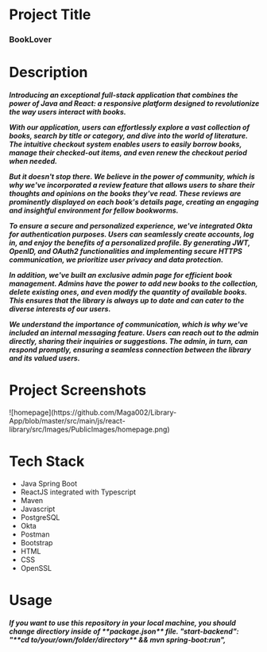 <h1>Project Title</h1>
<h3>BookLover</h3>

<h1>Description</h1>
<h5>
Introducing an exceptional full-stack application that combines the power of Java and React: a responsive platform designed to revolutionize the way users interact with books.

With our application, users can effortlessly explore a vast collection of books, search by title or category, and dive into the world of literature. The intuitive checkout system enables users to easily borrow books, manage their checked-out items, and even renew the checkout period when needed.

But it doesn't stop there. We believe in the power of community, which is why we've incorporated a review feature that allows users to share their thoughts and opinions on the books they've read. These reviews are prominently displayed on each book's details page, creating an engaging and insightful environment for fellow bookworms.

To ensure a secure and personalized experience, we've integrated Okta for authentication purposes. Users can seamlessly create accounts, log in, and enjoy the benefits of a personalized profile. By generating JWT, OpenID, and OAuth2 functionalities and implementing secure HTTPS communication, we prioritize user privacy and data protection.

In addition, we've built an exclusive admin page for efficient book management. Admins have the power to add new books to the collection, delete existing ones, and even modify the quantity of available books. This ensures that the library is always up to date and can cater to the diverse interests of our users.

We understand the importance of communication, which is why we've included an internal messaging feature. Users can reach out to the admin directly, sharing their inquiries or suggestions. The admin, in turn, can respond promptly, ensuring a seamless connection between the library and its valued users.  
</h5>

<h1>Project Screenshots</h1>
![homepage](https://github.com/Maga002/Library-App/blob/master/src/main/js/react-library/src/Images/PublicImages/homepage.png)

<h1>Tech Stack</h1>
<ul>
  <li>Java Spring Boot</li>
  <li>ReactJS integrated with Typescript</li>
  <li>Maven</li>
  <li>Javascript</li>
  <li>PostgreSQL</li>
  <li>Okta</li>
  <li>Postman</li>
  <li>Bootstrap</li>
  <li>HTML</li>
  <li>CSS</li>
  <li>OpenSSL</li>
</ul>

<h1>Usage</h1>
<h5>
If you want to use this repository in your local machine, you should change directiory inside of **package.json** file.
    "start-backend": "**cd to/your/own/folder/directory** && mvn spring-boot:run",
</h5>
